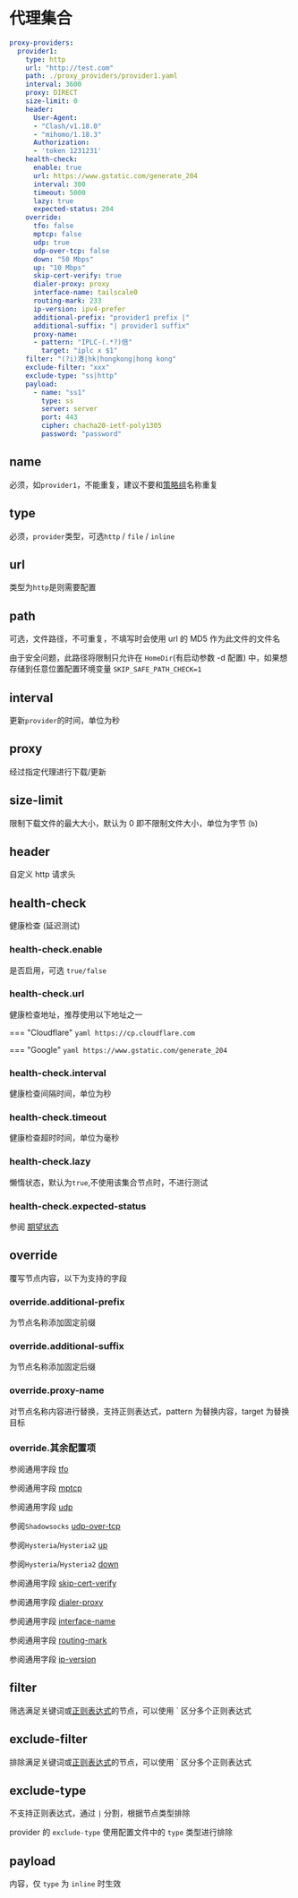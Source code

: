 # 代理集合

```{.yaml linenums="1"}
proxy-providers:
  provider1:
    type: http
    url: "http://test.com"
    path: ./proxy_providers/provider1.yaml
    interval: 3600
    proxy: DIRECT
    size-limit: 0
    header:
      User-Agent:
      - "Clash/v1.18.0"
      - "mihomo/1.18.3"
      Authorization:
      - 'token 1231231'
    health-check:
      enable: true
      url: https://www.gstatic.com/generate_204
      interval: 300
      timeout: 5000
      lazy: true
      expected-status: 204
    override:
      tfo: false
      mptcp: false
      udp: true
      udp-over-tcp: false
      down: "50 Mbps"
      up: "10 Mbps"
      skip-cert-verify: true
      dialer-proxy: proxy
      interface-name: tailscale0
      routing-mark: 233
      ip-version: ipv4-prefer
      additional-prefix: "provider1 prefix |"
      additional-suffix: "| provider1 suffix"
      proxy-name:
      - pattern: "IPLC-(.*?)倍"
        target: "iplc x $1"
    filter: "(?i)港|hk|hongkong|hong kong"
    exclude-filter: "xxx"
    exclude-type: "ss|http"
    payload:
      - name: "ss1"
        type: ss
        server: server
        port: 443
        cipher: chacha20-ietf-poly1305
        password: "password"
```

## name

必须，如`provider1`，不能重复，建议不要和[策略组](../proxy-groups/index.md#name)名称重复

## type

必须，`provider`类型，可选`http` / `file` / `inline`

## url

类型为`http`是则需要配置

## path

可选，文件路径，不可重复，不填写时会使用 url 的 MD5 作为此文件的文件名

由于安全问题，此路径将限制只允许在 `HomeDir`(有启动参数 -d 配置) 中，如果想存储到任意位置配置环境变量 `SKIP_SAFE_PATH_CHECK=1`

## interval

更新`provider`的时间，单位为秒

## proxy

经过指定代理进行下载/更新

## size-limit

限制下载文件的最大大小，默认为 0 即不限制文件大小，单位为字节 (`b`)

## header

自定义 http 请求头

## health-check

健康检查 (延迟测试)

### health-check.enable

是否启用，可选 `true/false`

### health-check.url

健康检查地址，推荐使用以下地址之一

=== "Cloudflare"
    ```yaml
    https://cp.cloudflare.com
    ```

=== "Google"
    ```yaml
    https://www.gstatic.com/generate_204
    ```

### health-check.interval

健康检查间隔时间，单位为秒

### health-check.timeout

健康检查超时时间，单位为毫秒

### health-check.lazy

懒惰状态，默认为`true`,不使用该集合节点时，不进行测试

### health-check.expected-status

参阅 [期望状态](../proxy-groups/index.md#expected-status)

## override

覆写节点内容，以下为支持的字段

### override.additional-prefix

为节点名称添加固定前缀

### override.additional-suffix

为节点名称添加固定后缀

### override.proxy-name

对节点名称内容进行替换，支持正则表达式，pattern 为替换内容，target 为替换目标

### override.其余配置项

参阅通用字段  [tfo](../proxies/index.md#tfo)

参阅通用字段  [mptcp](../proxies/index.md#mptcp)

参阅通用字段  [udp](../proxies/index.md#udp)

参阅`Shadowsocks`  [udp-over-tcp](../proxies/ss.md#udp-over-tcp)

参阅`Hysteria`/`Hysteria2`  [up](../proxies/hysteria2.md#updown)

参阅`Hysteria`/`Hysteria2`  [down](../proxies/hysteria2.md#updown)

参阅通用字段  [skip-cert-verify](../proxies/tls.md#skip-cert-verify)

参阅通用字段  [dialer-proxy](../proxies/index.md#dialer-proxy)

参阅通用字段  [interface-name](../proxies/index.md#interface-name)

参阅通用字段  [routing-mark](../proxies/index.md#routing-mark)

参阅通用字段  [ip-version](../proxies/index.md#ip-version)

## filter

筛选满足关键词或[正则表达式](https://github.com/ziishaned/learn-regex/blob/master/translations/README-cn.md)的节点，可以使用 ` 区分多个正则表达式

## exclude-filter

排除满足关键词或[正则表达式](https://github.com/ziishaned/learn-regex/blob/master/translations/README-cn.md)的节点，可以使用 ` 区分多个正则表达式

## exclude-type

不支持正则表达式，通过 `|` 分割，根据节点类型排除

provider 的 `exclude-type` 使用配置文件中的 `type` 类型进行排除

## payload

内容，仅 `type` 为 `inline` 时生效
